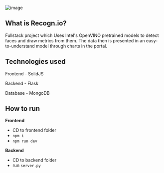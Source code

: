 ![image](https://cdn.discordapp.com/attachments/224221503544229888/1215006976564797501/logo.png?ex=65fb2e6c&is=65e8b96c&hm=a593aa5fe01872f4749057ee7f0feb840109611fa34954c5038c31828731a7ce&)

## What is Recogn.io?

Fullstack project which Uses Intel's OpenVINO pretrained models to detect faces and draw metrics from them. The data then is presented in an easy-to-understand model through charts in the portal. 

## Technologies used
Frontend - SolidJS

Backend - Flask

Database - MongoDB

## How to run
**Frontend**
- CD to frontend folder
- `npm i` 
- `npm run dev`

**Backend**
- CD to backend folder
- run `server.py`